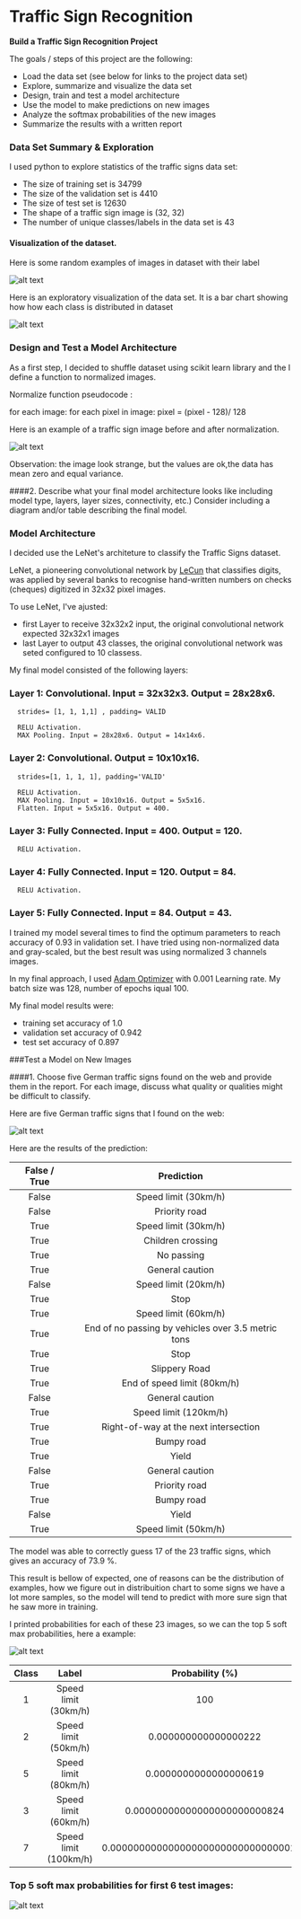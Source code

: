 # **Traffic Sign Recognition** 

**Build a Traffic Sign Recognition Project**

The goals / steps of this project are the following:
* Load the data set (see below for links to the project data set)
* Explore, summarize and visualize the data set
* Design, train and test a model architecture
* Use the model to make predictions on new images
* Analyze the softmax probabilities of the new images
* Summarize the results with a written report


[//]: # (Image References)

[image9]: ./example_randon_signs.jpg "Examples"
[image10]: ./example_chart.jpg "Chart"
[normalization]: ./normalizes.jpg "Examples"
[23_examples]: ./23_examples.jpg "Chart"
[softmax_30]: ./softmax_30.jpg "Examples"
[softmax]: ./softmax.jpg "Chart"


### Data Set Summary & Exploration

I used python to explore statistics of the traffic 
signs data set:

* The size of training set is 34799
* The size of the validation set is 4410
* The size of test set is 12630
* The shape of a traffic sign image is (32, 32)
* The number of unique classes/labels in the data set is 43

#### Visualization of the dataset.

Here is some random examples of images in dataset with their label

![alt text][image9]

Here is an exploratory visualization of the data set. 
It is a bar chart showing how how each class is distributed in dataset

![alt text][image10]

### Design and Test a Model Architecture

As a first step, I decided to shuffle dataset using scikit learn library and the I define a function to normalized images. 


Normalize function pseudocode : 

for each image:
   for each pixel in image:
      pixel = (pixel - 128)/ 128

Here is an example of a traffic sign image before and after normalization.

![alt text][normalization]

Observation: the image look strange, but the values are ok,the data has mean zero and equal variance.


####2. Describe what your final model architecture looks like including model type, layers, layer sizes, connectivity, etc.) Consider including a diagram and/or table describing the final model.

### Model Architecture

I decided use the LeNet's architeture to classify the Traffic Signs dataset.

LeNet, a pioneering convolutional network by [LeCun](http://yann.lecun.com/exdb/lenet/) that classifies digits, was applied by several banks to recognise hand-written numbers on checks (cheques) digitized in 32x32 pixel images.

To use LeNet, I've ajusted:

   * first Layer to receive 32x32x2 input, the original convolutional network expected 32x32x1 images
   * last Layer to output 43 classes, the original convolutional network was seted configured to 10 classess.

My final model consisted of the following layers:

 ### Layer 1: Convolutional. Input = 32x32x3. Output = 28x28x6.
      strides= [1, 1, 1,1] , padding= VALID
 
      RELU Activation.
      MAX Pooling. Input = 28x28x6. Output = 14x14x6.
 
 ### Layer 2: Convolutional. Output = 10x10x16.
      strides=[1, 1, 1, 1], padding='VALID'
    
      RELU Activation.
      MAX Pooling. Input = 10x10x16. Output = 5x5x16.
      Flatten. Input = 5x5x16. Output = 400.
 
 ### Layer 3: Fully Connected. Input = 400. Output = 120.

      RELU Activation.
 
 ### Layer 4: Fully Connected. Input = 120. Output = 84.
 
      RELU Activation.
 
 ### Layer 5: Fully Connected. Input = 84. Output = 43.
 

I trained my model several times to find the optimum parameters to reach accuracy of 0.93 in validation set. I have tried using non-normalized data and gray-scaled, but the best result was using normalized 3 channels images.

In my final approach, I used [Adam Optimizer](https://www.tensorflow.org/api_docs/python/tf/train/AdamOptimizer) with 0.001 Learning rate. My batch size was 128, number of epochs iqual 100.

My final model results were:
* training set accuracy of 1.0
* validation set accuracy of 0.942
* test set accuracy of 0.897

###Test a Model on New Images

####1. Choose five German traffic signs found on the web and provide them in the report. For each image, discuss what quality or qualities might be difficult to classify.

Here are five German traffic signs that I found on the web:

![alt text][23_examples] 

Here are the results of the prediction:

| False / True		   |     Prediction	        		      		         	| 
|:------------------:|:---------------------------------------------------:| 
| False        		| Speed limit (30km/h)   	   								| 
| False     			| Priority road				   			      			|
| True					| Speed limit (30km/h)			   							|
| True	      		| Children crossing				 	   	         		|
| True		      	| No passing      						               	|
| True         		| General caution   						          			| 
| False     			| Speed limit (20km/h)  						   			|
| True					| Stop									               		|
| True	      		| Speed limit (60km/h) 					    			   	|
| True	      		| End of no passing by vehicles over 3.5 metric tons	|
| True         		| Stop   									                  | 
| True      			| Slippery Road  							         			|
| True					| End of speed limit (80km/h)									|
| False	      		| General caution				 			                	|
| True	      		| Speed limit (120km/h)      						       	|
| True         		| Right-of-way at the next intersection   				| 
| True       			| Bumpy road            										|
| True					| Yield						               					|
| False	      		| General caution					 			             	|
| True	      		| Priority road                  							|
| True         		| Bumpy road   				            					| 
| False     			| Yield 					                  					|
| True					| Speed limit (50km/h)											|


The model was able to correctly guess 17 of the 23 traffic signs, which gives an accuracy of 73.9 %. 

This result is bellow of expected, one of reasons can be the distribution of examples, how we figure out in distribuition chart to some signs we have a lot more samples, so the model will tend to predict with more sure sign that he saw more in training.

I printed probabilities for each of these 23 images, so we can the top 5 soft max probabilities, here a example:

![alt text][softmax_30]

| Class  |         Label          |   Probability (%)                         |
|:------:|:----------------------:|:-----------------------------------------:|
|  1     | Speed limit (30km/h)   |    100                                    |
|  2     | Speed limit (50km/h)   |    0.000000000000000222                   |
|  5     | Speed limit (80km/h)   |    0.0000000000000000619                  |
|  3     | Speed limit (60km/h)   |    0.00000000000000000000000824           |
|  7     | Speed limit (100km/h)  |    0.0000000000000000000000000000000137   |

### Top 5 soft max probabilities for first 6 test images:

![alt text][softmax]

